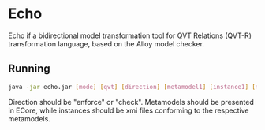 # Echo

Echo if a bidirectional model transformation tool for QVT Relations (QVT-R) transformation language, based on the Alloy model checker.

## Running
```sh
java -jar echo.jar [mode] [qvt] [direction] [metamodel1] [instance1] [metamodel2] [instance2]
```
Direction should be "enforce" or "check". Metamodels should be presented in ECore, while instances should be xmi files conforming to the respective metamodels.

